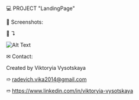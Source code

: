 💻 PROJECT "LandingPage"


👀 Screenshots:

📸 ↴︎

![Alt Text](./images/screenshots/1.LandingPage.png)


✉ Contact:

Created by Viktoryia Vysotskaya

➱ radevich.vika2014@gmail.com

➱ https://www.linkedin.com/in/viktoryia-vysotskaya